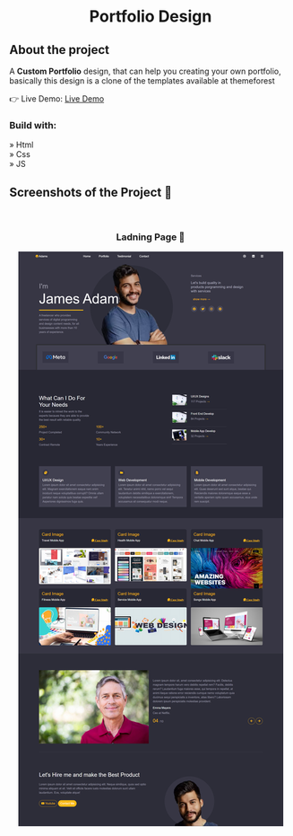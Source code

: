 <h1 align="center">Portfolio Design</h1>

<h2>About the project</h2>

  <p>A <strong>Custom Portfolio</strong> design, that can help you creating your own portfolio, basically this design is a clone of the templates available at themeforest</p>

👉 Live Demo: <a href='https://juniorawan06.github.io/adams-portfolio/](https://haseebk06.github.io/adams-portfolio/'>Live Demo</a>

<h3>Build with:</h3>

» Html <br />
» Css <br />
» JS

<h2>Screenshots of the Project 📸</h2>
<br>
<h3 align='center'> Ladning Page 🏡</h3>

<div align='center'>
<img src="img/portfolio.PNG" alt="Design Screenshot">

</div>




